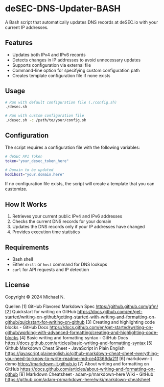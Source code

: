 # deSEC-DNS-Updater-BASH

A Bash script that automatically updates DNS records at deSEC.io with your current IP addresses.

## Features

- Updates both IPv4 and IPv6 records
- Detects changes in IP addresses to avoid unnecessary updates
- Supports configuration via external file
- Command-line option for specifying custom configuration path
- Creates template configuration file if none exists

## Usage

```bash
# Run with default configuration file (./config.sh)
./desec.sh

# Run with custom configuration file
./desec.sh -c /path/to/your/config.sh
```

## Configuration

The script requires a configuration file with the following variables:

```bash
# deSEC API Token
token="your_desec_token_here"

# Domain to be updated
kodihost="your.domain.here"
```

If no configuration file exists, the script will create a template that you can customize.

## How It Works

1. Retrieves your current public IPv4 and IPv6 addresses
2. Checks the current DNS records for your domain
3. Updates the DNS records only if your IP addresses have changed
4. Provides execution time statistics

## Requirements

- Bash shell
- Either `drill` or `host` command for DNS lookups
- `curl` for API requests and IP detection

## License

Copyright © 2024 Michael N.

Quellen
[1] GitHub Flavored Markdown Spec https://github.github.com/gfm/
[2] Quickstart for writing on GitHub https://docs.github.com/en/get-started/writing-on-github/getting-started-with-writing-and-formatting-on-github/quickstart-for-writing-on-github
[3] Creating and highlighting code blocks - GitHub Docs https://docs.github.com/en/get-started/writing-on-github/working-with-advanced-formatting/creating-and-highlighting-code-blocks
[4] Basic writing and formatting syntax - GitHub Docs https://docs.github.com/articles/basic-writing-and-formatting-syntax
[5] Github Markdown Cheat Sheet - JavaScript in Plain English https://javascript.plainenglish.io/github-markdown-cheat-sheet-everything-you-need-to-know-to-write-readme-md-ce40369da21f
[6] markdown-it demo https://markdown-it.github.io
[7] About writing and formatting on GitHub https://docs.github.com/articles/about-writing-and-formatting-on-github
[8] Markdown Cheatsheet · adam-p/markdown-here Wiki - GitHub https://github.com/adam-p/markdown-here/wiki/markdown-cheatsheet
